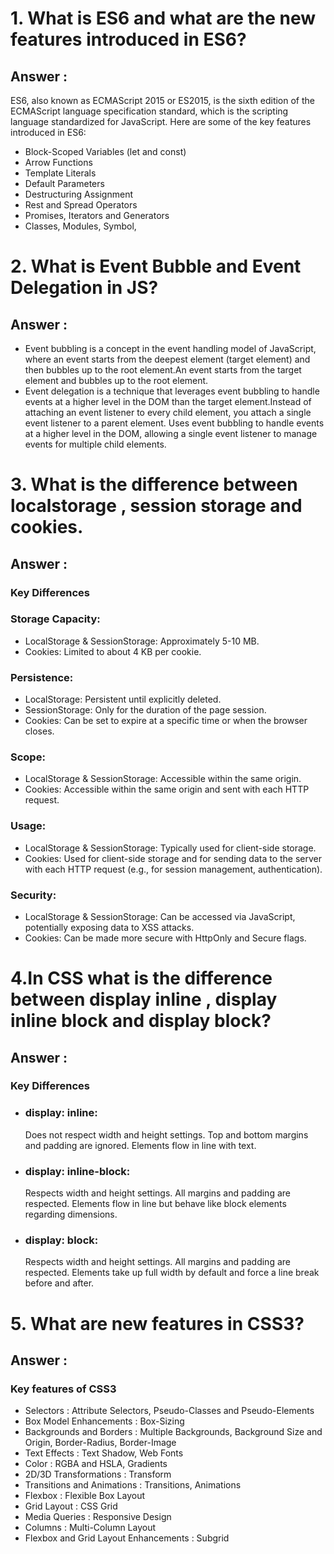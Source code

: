 # 1. What is ES6 and what are the new features introduced in ES6?
## Answer : 

ES6, also known as ECMAScript 2015 or ES2015, is the sixth edition of the ECMAScript language specification standard, which is the scripting language standardized for JavaScript.
Here are some of the key features introduced in ES6: 
* Block-Scoped Variables (let and const)
* Arrow Functions
* Template Literals
* Default Parameters
* Destructuring Assignment
* Rest and Spread Operators
* Promises, Iterators and Generators
* Classes, Modules, Symbol, 

# 2. What is Event Bubble and Event Delegation in JS?
## Answer : 

+ Event bubbling is a concept in the event handling model of JavaScript, where an event starts from the deepest element (target element) and then bubbles up to the root element.An event starts from the target element and bubbles up to the root element.
+ Event delegation is a technique that leverages event bubbling to handle events at a higher level in the DOM than the target element.Instead of attaching an event listener to every child element, you attach a single event listener to a parent element. Uses event bubbling to handle events at a higher level in the DOM, allowing a single event listener to manage events for multiple child elements.

# 3. What is the difference between localstorage , session storage and cookies.
## Answer : 

### Key Differences

### Storage Capacity:

+ LocalStorage & SessionStorage: Approximately 5-10 MB.
+ Cookies: Limited to about 4 KB per cookie.

### Persistence:

+ LocalStorage: Persistent until explicitly deleted.
+ SessionStorage: Only for the duration of the page session.
+ Cookies: Can be set to expire at a specific time or when the browser closes.

### Scope:

+ LocalStorage & SessionStorage: Accessible within the same origin.
+ Cookies: Accessible within the same origin and sent with each HTTP request.

### Usage:

+ LocalStorage & SessionStorage: Typically used for client-side storage.
+ Cookies: Used for client-side storage and for sending data to the server with each HTTP request (e.g., for session management, authentication).

### Security:

+ LocalStorage & SessionStorage: Can be accessed via JavaScript, potentially exposing data to XSS attacks.
+ Cookies: Can be made more secure with HttpOnly and Secure flags.

# 4.In CSS what is the difference between display inline , display inline block and display block?
## Answer : 

### Key Differences
+ ### display: inline:
  Does not respect width and height settings. Top and bottom margins and padding are ignored. Elements flow in line with text.
+ ### display: inline-block:
  Respects width and height settings. All margins and padding are respected. Elements flow in line but behave like block elements regarding dimensions.  
+ ### display: block:
  Respects width and height settings. All margins and padding are respected. Elements take up full width by default and force a line break before and after.

 # 5. What are new features in CSS3?
 ## Answer :

 ###  Key features of CSS3

 + Selectors : Attribute Selectors, Pseudo-Classes and Pseudo-Elements
 + Box Model Enhancements : Box-Sizing
 + Backgrounds and Borders : Multiple Backgrounds, Background Size and Origin, Border-Radius, Border-Image
 + Text Effects : Text Shadow, Web Fonts
 + Color : RGBA and HSLA, Gradients
 + 2D/3D Transformations : Transform
 + Transitions and Animations : Transitions, Animations
 + Flexbox : Flexible Box Layout
 + Grid Layout : CSS Grid
 + Media Queries : Responsive Design
 + Columns : Multi-Column Layout
 + Flexbox and Grid Layout Enhancements : Subgrid


